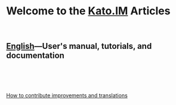 # Welcome to the <a href="http://kato.im" target="_blank">Kato.IM</a> Articles

<br />

## [English](/articles/en)&#8212;User's manual, tutorials, and documentation
<!--
## [Русский](/articles/ru)&#8212;Руководство и документация
## [Español](/articles/es)
## [日本語](/articles/ja)
-->
<br />
<br />
<br />
<br />
<a href='https://github.com/kato-im/articles/blob/master/translate-improve-howto.md' target='_blank'>How to contribute improvements and translations</a>
